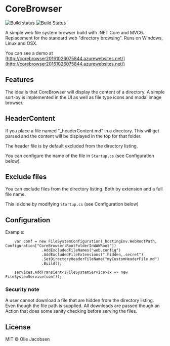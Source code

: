 # CoreBrowser

[![Build status](https://ci.appveyor.com/api/projects/status/2i85nqapq6i2ed0v?svg=true)](https://ci.appveyor.com/project/ollejacobsen/corebrowser)
[![Build Status](https://travis-ci.org/ollejacobsen/CoreBrowser.svg?branch=master)](https://travis-ci.org/ollejacobsen/CoreBrowser)

A simple web file system browser build with .NET Core and MVC6. 
Replacement for the standard web "directory browsing". Runs on Windows, Linux and OSX.

You can see a demo at [http://corebrowser20161026075844.azurewebsites.net/](http://corebrowser20161026075844.azurewebsites.net/)

## Features
The idea is that CoreBrowser will display the content of a directory.
A simple sort-by is implemented in the UI as well as file type icons and modal image browser.

## HeaderContent
If you place a file named "_headerContent.md" in a directory. 
This will get parsed and the content will be displayed in the top for that folder.

The header file is by default excluded from the directory listing.

You can configure the name of the file in `Startup.cs`  (see Configuration below).

## Exclude files
You can exclude files from the directory listing. Both by extension and a full file name.

This is done by modifying `Startup.cs` (see Configuration below)

## Configuration
Example:
```
    var conf = new FileSystemConfiguration(_hostingEnv.WebRootPath, Configuration["CoreBrowser:RootFolderInWWWRoot"])
                .AddExcludedFileNames("web.config")
                .AddExcludedFileExtensions(".hidden,.secret")
                .SetDirectoryHeaderFileName("myCustomHeaderFile.md")
                .Build();

    services.AddTransient<IFileSystemService>(x => new FileSystemService(conf));
``` 

### Security note
A user cannot download a file that are hidden from the directory listing. Even though the file path is supplied.
All downloads are passed though an Action that does some sanity checking before serving the files.


## License

MIT &copy; Olle Jacobsen